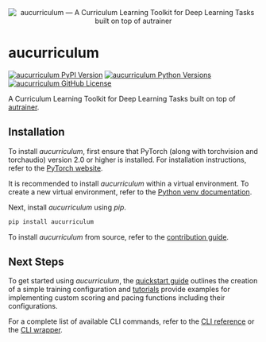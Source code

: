 <div align="center">
  <img src="https://autrainer.github.io/aucurriculum/_images/logo_banner.png" alt="aucurriculum — A Curriculum Learning Toolkit for Deep Learning Tasks built on top of autrainer">
</div>

# aucurriculum

[![aucurriculum PyPI Version](https://img.shields.io/pypi/v/aucurriculum?logo=pypi&logoColor=b4befe&color=b4befe)](https://pypi.org/project/aucurriculum/)
[![aucurriculum Python Versions](https://img.shields.io/pypi/pyversions/aucurriculum?logo=python&logoColor=b4befe&color=b4befe)](https://pypi.org/project/aucurriculum/)
[![aucurriculum GitHub License](https://img.shields.io/badge/license-MIT-b4befe?logo=c)](https://github.com/autrainer/aucurriculum/blob/main/LICENSE)

A Curriculum Learning Toolkit for Deep Learning Tasks built on top of [autrainer](https://github.com/autrainer/autrainer).

## Installation

To install _aucurriculum_, first ensure that PyTorch (along with torchvision and torchaudio) version 2.0 or higher is installed.
For installation instructions, refer to the [PyTorch website](https://pytorch.org/get-started/locally/).

It is recommended to install _aucurriculum_ within a virtual environment.
To create a new virtual environment, refer to the [Python venv documentation](https://docs.python.org/3/library/venv.html).

Next, install _aucurriculum_ using _pip_.

```bash
pip install aucurriculum
```

To install _aucurriculum_ from source, refer to the [contribution guide](https://autrainer.github.io/aucurriculum/development/contributing.html).

## Next Steps

To get started using _aucurriculum_, the [quickstart guide](https://autrainer.github.io/aucurriculum/usage/quickstart.html) outlines the creation of a simple training configuration
and [tutorials](https://autrainer.github.io/aucurriculum/usage/tutorials.html) provide examples for implementing custom scoring and pacing functions including their configurations.

For a complete list of available CLI commands, refer to the [CLI reference](https://autrainer.github.io/aucurriculum/usage/cli_reference.html) or the [CLI wrapper](https://autrainer.github.io/aucurriculum/usage/cli_wrapper.html).
